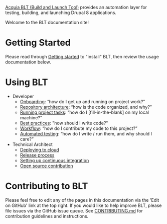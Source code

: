 [Acquia BLT (Build and Launch Tool)](https://github.com/acquia/blt) provides an automation layer for testing, building, and launching Drupal 8 applications.

Welcome to the BLT documentation site!

# Getting Started

Please read through [Getting started](INSTALL.md) to "install" BLT, then review the usage documentation below.

# Using BLT

* Developer
    * [Onboarding](readme/onboarding.md): “how do I get up and running on project work?”
    * [Repository architecture](readme/repo-architecture.md): “how is the code organized, and why?”
    * [Running project tasks](readme/project-tasks.md): “how do I [fill-in-the-blank] on my local machine?”
    * [Best practices](readme/best-practices.md): "how should I write code?"
    * [Workflow](readme/dev-workflow.md): “how do I contribute my code to this project?”
    * [Automated testing](readme/testing.md): “how do I write / run them, and why should I care?”
* Technical Architect
    * [Deploying to cloud](readme/deploy.md)
    * [Release process](readme/release-process.md)
    * [Setting up continuous integration](readme/ci.md)
    * [Open source contribution](readme/os-contribution.md)

# Contributing to BLT

Please feel free to edit any of the pages in this documentation via the 'Edit on GitHub' link at the top right. If you would like to help improve BLT, please file issues via the GitHub issue queue. See [CONTRIBUTING.md](CONTRIBUTING.md) for contribution guidelines and instructions.

